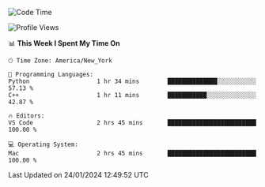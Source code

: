 <!--START_SECTION:waka-->
![Code Time](http://img.shields.io/badge/Code%20Time-651%20hrs%2053%20mins-blue)

![Profile Views](http://img.shields.io/badge/Profile%20Views-0-blue)

📊 **This Week I Spent My Time On** 

```text
🕑︎ Time Zone: America/New_York

💬 Programming Languages: 
Python                   1 hr 34 mins        ██████████████░░░░░░░░░░░   57.13 % 
C++                      1 hr 11 mins        ███████████░░░░░░░░░░░░░░   42.87 % 

🔥 Editors: 
VS Code                  2 hrs 45 mins       █████████████████████████   100.00 % 

💻 Operating System: 
Mac                      2 hrs 45 mins       █████████████████████████   100.00 % 
```


 Last Updated on 24/01/2024 12:49:52 UTC
<!--END_SECTION:waka-->
